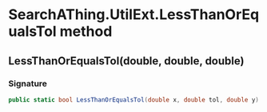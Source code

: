 # SearchAThing.UtilExt.LessThanOrEqualsTol method
## LessThanOrEqualsTol(double, double, double)
### Signature
```csharp
public static bool LessThanOrEqualsTol(double x, double tol, double y)
```
